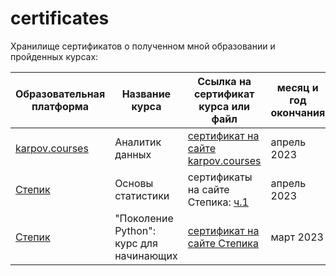 # certificates
Хранилище сертификатов о полученном мной образовании и пройденных курсах:

| Образовательная платформа | Название курса | Ссылка на сертификат курса или файл | месяц и год окончания |
| -------- | -------- | -------- |  -------- |
| [karpov.courses](https://karpov.courses/analytics) | Аналитик данных | [сертификат на сайте karpov.courses](https://lab.karpov.courses/certificate/52ebbe4a-9852-497d-953d-14dcb98f9d66/) |  апрель 2023 |
| [Степик](https://stepik.org/course/76/info) | Основы статистики | сертификаты на сайте Степика: [ч.1](https://stepik.org/cert/2048070) |  апрель 2023 |
| [Степик](https://stepik.org/course/58852/info) | "Поколение Python": курс для начинающих | [сертификат на сайте Степика](https://stepik.org/cert/1978688) |  март 2023 |
